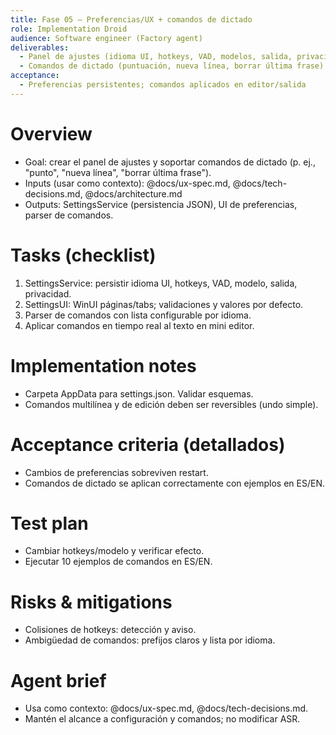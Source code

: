 ```yaml
---
title: Fase 05 – Preferencias/UX + comandos de dictado
role: Implementation Droid
audience: Software engineer (Factory agent)
deliverables:
  - Panel de ajustes (idioma UI, hotkeys, VAD, modelos, salida, privacidad)
  - Comandos de dictado (puntuación, nueva línea, borrar última frase)
acceptance:
  - Preferencias persistentes; comandos aplicados en editor/salida
---
```

 
# Overview
- Goal: crear el panel de ajustes y soportar comandos de dictado (p. ej., "punto", "nueva línea", "borrar última frase").
- Inputs (usar como contexto): @docs/ux-spec.md, @docs/tech-decisions.md, @docs/architecture.md
- Outputs: SettingsService (persistencia JSON), UI de preferencias, parser de comandos.
 
# Tasks (checklist)
1) SettingsService: persistir idioma UI, hotkeys, VAD, modelo, salida, privacidad.
2) SettingsUI: WinUI páginas/tabs; validaciones y valores por defecto.
3) Parser de comandos con lista configurable por idioma.
4) Aplicar comandos en tiempo real al texto en mini editor.
 
# Implementation notes
- Carpeta AppData para settings.json. Validar esquemas.
- Comandos multilínea y de edición deben ser reversibles (undo simple).
 
# Acceptance criteria (detallados)
- Cambios de preferencias sobreviven restart.
- Comandos de dictado se aplican correctamente con ejemplos en ES/EN.
 
# Test plan
- Cambiar hotkeys/modelo y verificar efecto.
- Ejecutar 10 ejemplos de comandos en ES/EN.
 
# Risks & mitigations
- Colisiones de hotkeys: detección y aviso.
- Ambigüedad de comandos: prefijos claros y lista por idioma.
 
# Agent brief
- Usa como contexto: @docs/ux-spec.md, @docs/tech-decisions.md.
- Mantén el alcance a configuración y comandos; no modificar ASR.
